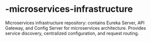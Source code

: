 # -microservices-infrastructure
Microservices infrastructure repository: contains Eureka Server, API Gateway, and Config Server for microservices architecture. Provides service discovery, centralized configuration, and request routing.
